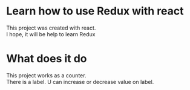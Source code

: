 # Learn  how to use Redux with react

This project was created with react. \
I hope, it will be help to learn Redux

# What does it do

This project works as a counter. \
There is a label. U can increase or decrease value on label.

